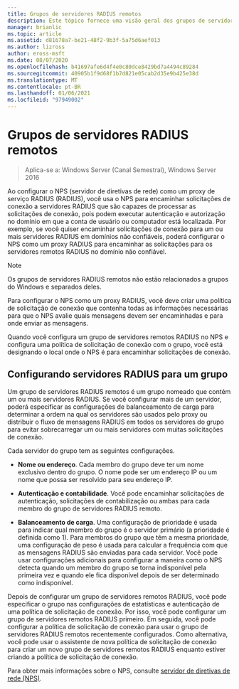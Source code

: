 ```yaml
---
title: Grupos de servidores RADIUS remotos
description: Este tópico fornece uma visão geral dos grupos de servidores RADIUS remotos do servidor de políticas de rede no Windows Server 2016.
manager: brianlic
ms.topic: article
ms.assetid: d81678a7-be21-48f2-9b3f-5a75d6aef013
ms.author: lizross
author: eross-msft
ms.date: 08/07/2020
ms.openlocfilehash: b41697afe6d4f4e0c80dce8429bd7a4494c89284
ms.sourcegitcommit: 40905b1f9d68f1b7d821e05cab2d35e9b425e38d
ms.translationtype: MT
ms.contentlocale: pt-BR
ms.lasthandoff: 01/06/2021
ms.locfileid: "97949002"
---
```

# <a name="remote-radius-server-groups"></a>Grupos de servidores RADIUS remotos

>Aplica-se a: Windows Server (Canal Semestral), Windows Server 2016

Ao configurar o NPS (servidor de diretivas de rede) como um proxy de serviço RADIUS (RADIUS), você usa o NPS para encaminhar solicitações de conexão a servidores RADIUS que são capazes de processar as solicitações de conexão, pois podem executar autenticação e autorização no domínio em que a conta de usuário ou computador está localizada. Por exemplo, se você quiser encaminhar solicitações de conexão para um ou mais servidores RADIUS em domínios não confiáveis, poderá configurar o NPS como um proxy RADIUS para encaminhar as solicitações para os servidores remotos RADIUS no domínio não confiável.

>[!NOTE]
>Os grupos de servidores RADIUS remotos não estão relacionados a grupos do Windows e separados deles.

Para configurar o NPS como um proxy RADIUS, você deve criar uma política de solicitação de conexão que contenha todas as informações necessárias para que o NPS avalie quais mensagens devem ser encaminhadas e para onde enviar as mensagens.

Quando você configura um grupo de servidores remotos RADIUS no NPS e configura uma política de solicitação de conexão com o grupo, você está designando o local onde o NPS é para encaminhar solicitações de conexão.

## <a name="configuring-radius-servers-for-a-group"></a>Configurando servidores RADIUS para um grupo

Um grupo de servidores RADIUS remotos é um grupo nomeado que contém um ou mais servidores RADIUS. Se você configurar mais de um servidor, poderá especificar as configurações de balanceamento de carga para determinar a ordem na qual os servidores são usados pelo proxy ou distribuir o fluxo de mensagens RADIUS em todos os servidores do grupo para evitar sobrecarregar um ou mais servidores com muitas solicitações de conexão.

Cada servidor do grupo tem as seguintes configurações.

- **Nome ou endereço**. Cada membro do grupo deve ter um nome exclusivo dentro do grupo. O nome pode ser um endereço IP ou um nome que possa ser resolvido para seu endereço IP.

- **Autenticação e contabilidade**. Você pode encaminhar solicitações de autenticação, solicitações de contabilização ou ambas para cada membro do grupo de servidores RADIUS remoto.

- **Balanceamento de carga**. Uma configuração de prioridade é usada para indicar qual membro do grupo é o servidor primário (a prioridade é definida como 1). Para membros do grupo que têm a mesma prioridade, uma configuração de peso é usada para calcular a frequência com que as mensagens RADIUS são enviadas para cada servidor. Você pode usar configurações adicionais para configurar a maneira como o NPS detecta quando um membro do grupo se torna indisponível pela primeira vez e quando ele fica disponível depois de ser determinado como indisponível.

Depois de configurar um grupo de servidores remotos RADIUS, você pode especificar o grupo nas configurações de estatísticas e autenticação de uma política de solicitação de conexão. Por isso, você pode configurar um grupo de servidores remotos RADIUS primeiro. Em seguida, você pode configurar a política de solicitação de conexão para usar o grupo de servidores RADIUS remotos recentemente configurados. Como alternativa, você pode usar o assistente de nova política de solicitação de conexão para criar um novo grupo de servidores remotos RADIUS enquanto estiver criando a política de solicitação de conexão.

Para obter mais informações sobre o NPS, consulte [servidor de diretivas de rede (NPS)](nps-top.md).
